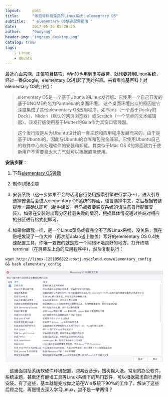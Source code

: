 ```yaml
---
layout:     post
title:      "体验号称最漂亮的Linux系统：elementary OS"
subtitle:   " elementary OS快速配置指南 "
date:       2017-05-20 05:20:20 
author:     "9aoyang"
header-img: "img/eos_desktop.png"
catalog: true
tags:
    - Linux 
    - Ubuntu
---
```


最近心血来潮，正值项目结项，Win10也用到审美疲劳，就想要转到Linux系统，经过一番Google，elementary OS引起了我的兴趣。来看看维基百科上对elementary OS的介绍：

>elementary OS是一个基于Ubuntu的Linux发行版。它使用一个自己开发的基于GNOME的名为Pantheon的桌面环境。 这个桌面环境出众的原因是它深度集成了其他elementary OS应用程序，如Plank（一个基于Docky的Dock）、Midori（默认的网页浏览器）或Scratch（一个简单的文本编辑器）。该发行版使用基于Mutter的Gala作为其窗口管理器。

>这个发行版是从为Ubuntu设计的一套主题和应用程序发展而来的。由于是基于Ubuntu的，因此与Ubuntu的仓库和包完全兼容。它使用Ubuntu自己的软件中心来处理软件的安装和卸载。其类似于Mac OS X的界面致力于使新用户不需要费太大力气就可以根据直觉使用。

**安装步骤**：
1. 下载[elementary OS镜像](https://elementary.io/zh_CN/) 

2. 制作[USB引导](https://rufus.akeo.ie/)

3. 安装系统（这一步如果不会的话请自行使用搜索引擎进行学习～），进入引导选择安装后会进入elementary OS系统的界面，语言选择中文，之后根据安装提示一路确认即可（新手建议，老鸟或者要装双系统的请注意自行配置安装）。如果在安装时出现分区挂载失败的情况，根据具体情况通过终端对相应的分区进行格式化即可。
 
4. 如果你跟我一样，是一个Linux菜鸟或者完全不了解Linux系统，没关系，我在贴吧发现了一位大神（再次给dalao送上膝盖）写好的elementary OS 0.4快速配置工具，你唯一要做的就是找一个网络环境良好的地方，打开终端terminal（在屏幕左上角的应用程序中），然后复制执行：
```
wget http://linux-1251056822.costj.myqcloud.com/elementary_config 
&& bash elementary_config
```
![elementary OS 0.4快速配置工具](/img/in-post/elementary-install/configurationtool.png)

　这里面包括系统软硬件环境配置，网易云音乐，搜狗输入法，常用的办公软件，系统主题，甚至还有翻墙工具等Linux系统下的热门软件，可以根据需求自行选择安装。有了这些，基本就能完成你之前在Win系统下90%的工作了。解决了这些后顾之忧，再慢慢去深入学习Linux，岂不是一举两得？
